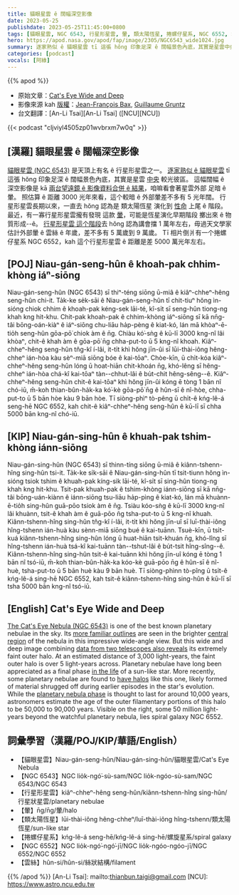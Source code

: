 ```yaml
---
title: 貓眼星雲 ê 闊幅深空影像
date: 2023-05-25
publishdate: 2023-05-25T11:45:00+0800
tags: [貓眼星雲, NGC 6543, 行星形星雲, 暈, 類太陽恆星, 捲螺仔星系, NGC 6552, 雲絲]
hero: https://apod.nasa.gov/apod/fap/image/2305/NGC6543_wide1024.jpg
summary: 逐家熟似 ê 貓眼星雲 tī 這張 hŏng 印象足深 ê 闊幅景色內底，其實是星雲中央較光彼區。
categories: [podcast]
vocals: [阿綠]
---
```


{{% apod %}}

- 原始文章：[Cat's Eye Wide and Deep](https://apod.nasa.gov/apod/ap230525.html)
- 影像來源 kah [版權][copyright]：[Jean-François Bax](https://www.astrobin.com/users/jeffbax/), [Guillaume Gruntz](https://www.astrobin.com/users/GuillaumeGz/)
- 台文翻譯：[An-Li Tsai][An-Li Tsai] ([NCU][NCU])

{{< podcast "cljviyl4505zp01wvbrxm7w0q" >}}

## [漢羅] 貓眼星雲 ê 闊幅深空影像
[貓眼星雲 (NGC 6543)][The Cat's Eye Nebula (NGC 6543)] 是天頂上有名 ê 行星形星雲之一。
[逐家熟似 ê 貓眼星雲][more familiar outlines] tī 這張 hŏng 印象足深 ê 闊幅景色內底，其實是星雲 [中央][central region] 較光彼區。
這幅闊幅 ê 深空影像是 kā [兩台望遠鏡 ê 影像資料合併 ê 結果][data from two telescopes also reveals]，咱嘛看會著星雲外部 足暗 ê 暈。
照估算 ê 距離 3000 光年來看，這个較暗 ê 外部暈差不多有 5 光年闊。
行星形星雲長期以來，一直去 hŏng 認為是 類太陽恆星 演化到 [性命][in the life] 上尾 ê 階段。
最近，有一寡行星形星雲攏有發現 這款 [暈][have halos]，可能是恆星演化早期階段 擲出來 ê 物質形成--ê。
[行星形星雲 這个階段][planetary nebula phase]去 hŏng 認為講會擋 1 萬年左右，毋過天文學家估計外部暈 ê 雲絲 ê 年歲，差不多有 5 萬歲到 9 萬歲。
Tī 相片倒爿有一个捲螺仔星系 NGC 6552，kah 這个行星形星雲 ê 距離是差 5000 萬光年左右。

## [POJ] Niau-gán-seng-hûn ê khoah-pak chhim-khòng iáⁿ-siōng
Niau-gán-seng-hûn (NGC 6543) sī thiⁿ-téng siōng ū-miâ ê kiâⁿ-chheⁿ-hêng seng-hûn chi-it.
Ta̍k-ke se̍k-sāi ê Niau-gán-seng-hûn tī chit-tiuⁿ hŏng ìn-sióng chiok chhim ê khoah-pak kéng-sek lāi-té, kî-si̍t sī seng-hûn tiong-ng khah kng hit-khu.
Chit-pak khoah-pak ê chhim-khòng iáⁿ-siōng sī kā nn̄g-tâi bōng-oán-kiàⁿ ê iáⁿ-siōng chu-liāu ha̍p-pèng ê kiat-kó, lán mā khòaⁿ-ē-tio̍h seng-hûn gōa-pō͘ chiok àm ê n̄g.
Chiàu kó͘-sǹg ê kū-lī 3000 kng-nî lâi khòaⁿ, chit-ê khah àm ê gōa-pō͘ n̄g chha-put-to ū 5 kng-nî khoah.
Kiâⁿ-chheⁿ-hêng seng-hûn tn̂g-kî í-lâi, it-ti̍t khì hŏng jīn-ûi sī lūi-thài-iông hêng-chheⁿ ián-hòa kàu sèⁿ-miā siōng bóe ê kai-tōaⁿ.
Chòe-kīn, ū chi̍t-kóa kiâⁿ-chheⁿ-hêng seng-hûn lóng ū hoat-hiān chit-khoán n̄g, khó-lêng sī hêng-chheⁿ ián-hòa chá-kî kai-tōaⁿ tàn--chhut-lâi ê bu̍t-chit hêng-sêng--ê.
Kiâⁿ-chheⁿ-hêng seng-hûn chit-ê kai-tōaⁿ khì hŏng jīn-ûi kóng ē tòng 1 bān nî chó-iū, m̄-koh thian-bûn-ha̍k-ka kó͘-kè gōa-pō͘ n̄g ê hûn-sī ê nî-hòe, chha-put-to ū 5 bān hòe kàu 9 bān hòe.
Tī siòng-phìⁿ tò-pêng ū chi̍t-ê kńg-lê-á seng-hē NGC 6552, kah chit-ê kiâⁿ-chheⁿ-hêng seng-hûn ê kū-lī sī chha 5000 bān kng-nî chó-iū.

## [KIP] Niau-gán-sing-hûn ê khuah-pak tshim-khòng iánn-siōng
Niau-gán-sing-hûn (NGC 6543) sī thinn-tíng siōng ū-miâ ê kiânn-tshenn-hîng sing-hûn tsi-it.
Ta̍k-ke si̍k-sāi ê Niau-gán-sing-hûn tī tsit-tiunn hŏng ìn-sióng tsiok tshim ê khuah-pak kíng-sik lāi-té, kî-si̍t sī sing-hûn tiong-ng khah kng hit-khu.
Tsit-pak khuah-pak ê tshim-khòng iánn-siōng sī kā nn̄g-tâi bōng-uán-kiànn ê iánn-siōng tsu-liāu ha̍p-pìng ê kiat-kó, lán mā khuànn-ē-tio̍h sing-hûn guā-pōo tsiok àm ê n̄g.
Tsiàu kóo-sǹg ê kū-lī 3000 kng-nî lâi khuànn, tsit-ê khah àm ê guā-pōo n̄g tsha-put-to ū 5 kng-nî khuah.
Kiânn-tshenn-hîng sing-hûn tn̂g-kî í-lâi, it-ti̍t khì hŏng jīn-uî sī luī-thài-iông hîng-tshenn ián-huà kàu sènn-miā siōng bué ê kai-tuānn.
Tsuè-kīn, ū tsi̍t-kuá kiânn-tshenn-hîng sing-hûn lóng ū huat-hiān tsit-khuán n̄g, khó-lîng sī hîng-tshenn ián-huà tsá-kî kai-tuānn tàn--tshut-lâi ê bu̍t-tsit hîng-sîng--ê.
Kiânn-tshenn-hîng sing-hûn tsit-ê kai-tuānn khì hŏng jīn-uî kóng ē tòng 1 bān nî tsó-iū, m̄-koh thian-bûn-ha̍k-ka kóo-kè guā-pōo n̄g ê hûn-sī ê nî-huè, tsha-put-to ū 5 bān huè kàu 9 bān huè.
Tī siòng-phìnn tò-pîng ū tsi̍t-ê kńg-lê-á sing-hē NGC 6552, kah tsit-ê kiânn-tshenn-hîng sing-hûn ê kū-lī sī tsha 5000 bān kng-nî tsó-iū.

## [English] Cat's Eye Wide and Deep
[The Cat's Eye Nebula (NGC 6543)][The Cat's Eye Nebula (NGC 6543)] is one of the best known planetary nebulae in the sky.
Its [more familiar outlines][more familiar outlines] are seen in the brighter [central region][central region] of the nebula in this impressive wide-angle view.
But this wide and deep image combining [data from two telescopes also reveals][data from two telescopes also reveals] its extremely faint outer halo.
At an estimated distance of 3,000 light-years, the faint outer halo is over 5 light-years across.
Planetary nebulae have long been appreciated as a final phase [in the life][in the life] of a sun-like star.
More recently, some planetary nebulae are found to [have halos][have halos] like this one, likely formed of material shrugged off during earlier episodes in the star's evolution.
While the [planetary nebula phase][planetary nebula phase] is thought to last for around 10,000 years, astronomers estimate the age of the outer filamentary portions of this halo to be 50,000 to 90,000 years.
Visible on the right, some 50 million light-years beyond the watchful planetary nebula, lies spiral galaxy NGC 6552.

## 詞彙學習（漢羅/POJ/KIP/華語/English）
- 【貓眼星雲】Niau-gán-seng-hûn/Niau-gán-sing-hûn/貓眼星雲/Cat's Eye Nebula
- 【NGC 6543】NGC lio̍k-ngó͘-sù-sam/NGC lio̍k-ngóo-sù-sam/NGC 6543/NGC 6543
- 【行星形星雲】kiâⁿ-chheⁿ-hêng seng-hûn/kiânn-tshenn-hîng sing-hûn/行星狀星雲/planetary nebulae
- 【暈】n̄g/n̄g/暈/halo
- 【類太陽恆星】lūi-thài-iông hêng-chheⁿ/luī-thài-iông hîng-tshenn/類太陽恆星/sun-like star
- 【捲螺仔星系】kńg-lê-á seng-hē/kńg-lê-á sing-hē/螺旋星系/spiral galaxy
- 【NGC 6552】NGC lio̍k-ngó͘-ngó͘-jī/NGC lio̍k-ngóo-ngóo-jī/NGC 6552/NGC 6552
- 【雲絲】hûn-si/hûn-si/絲狀結構/filament

{{% /apod %}}
[An-Li Tsai]: mailto:thianbun.taigi@gmail.com
[NCU]: https://www.astro.ncu.edu.tw

[copyright]: https://apod.nasa.gov/apod/fap/lib/about_apod.html#srapply
[License]: https://creativecommons.org/licenses/by/2.0/

[The Cat's Eye Nebula (NGC 6543)]:https://en.wikipedia.org/wiki/Cat's_Eye_Nebula
[more familiar outlines]:https://www.spacetelescope.org/news/heic0414/
[central region]:https://arxiv.org/abs/2209.01313
[data from two telescopes also reveals]:https://www.astrobin.com/mfogwz/D/
[in the life]:http://imagine.gsfc.nasa.gov/educators/lifecycles/stars.html
[have halos]:https://apod.nasa.gov/apod/ap140601.html
[planetary nebula phase]:https://vimeo.com/51508514

